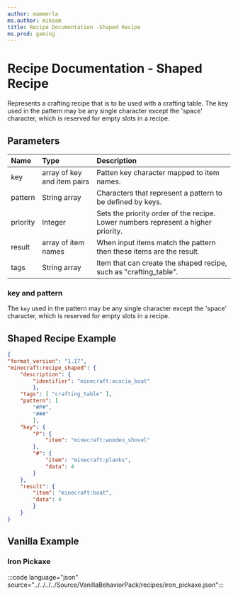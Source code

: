 ```yaml
---
author: mammerla
ms.author: mikeam
title: Recipe Documentation -Shaped Recipe
ms.prod: gaming
---
```


# Recipe Documentation - Shaped Recipe

Represents a crafting recipe that is to be used with a crafting table. The key used in the pattern may be any single character except the 'space' character, which is reserved for empty slots in a recipe.

## Parameters

|Name |Type| Description |
|:-----------|:-----------|:-----------|
|key| array of key and item pairs| Patten key character mapped to item names. |
|pattern|String array| Characters that represent a pattern to be defined by keys. |
|priority| Integer| Sets the priority order of the recipe. Lower numbers represent a higher priority. |
|result| array of item names| When input items match the pattern then these items are the result. |
|tags |String array| Item that can create the shaped recipe, such as "crafting_table". |

### key and pattern

The `key` used in the pattern may be any single character except the 'space' character, which is reserved for empty slots in a recipe.

## Shaped Recipe Example

```JSON
{
"format_version": "1.17",
"minecraft:recipe_shaped": {
    "description": {
        "identifier": "minecraft:acacia_boat"
        },
    "tags": [ "crafting_table" ],
    "pattern": [
        "#P#",
        "###"
        ],
    "key": {
        "P": {
            "item": "minecraft:wooden_shovel"
        },
        "#": {
            "item": "minecraft:planks",
            "data": 4
        }
    },
    "result": {
        "item": "minecraft:boat",
        "data": 4
        }
    }
}
```

## Vanilla Example

### Iron Pickaxe

:::code language="json" source="../../../../Source/VanillaBehaviorPack/recipes/iron_pickaxe.json":::

